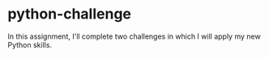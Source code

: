 # python-challenge
In this assignment, I'll complete two challenges in which I will apply my new Python skills.
